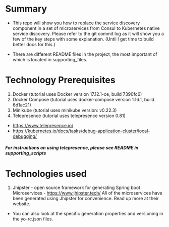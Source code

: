 # Summary
- This repo will show you how to replace the service discovery component in a set of microservices from Consul to
Kubernetes native service discovery.
Please refer to the git commit log as it will show you a few of the key steps with some explanation.
(Until I get time to build better docs for this.)

- There are different README files in the project, the most important of which is located in supporting_files.

# Technology Prerequisites
1. Docker (tutorial uses Docker version 17.12.1-ce, build 7390fc6)
1. Docker Compose (tutorial uses docker-compose version 1.16.1, build 6d1ac21)
1. Minikube (tutorial uses minikube version: v0.22.3)
1. Telepresence (tutorial uses telepresence version 0.81) 
- https://www.telepresence.io/
- https://kubernetes.io/docs/tasks/debug-application-cluster/local-debugging/
##### For instructions on using telepresence, please see README in supporting_scripts

# Technologies used
1. Jhipster - open source framework for generating Spring boot Microservices - https://www.jhipster.tech/
All of the microservices have been generated using Jhipster for convenience. Read up more at their website. 
- You can also look at the specific generation properties and versioning in the yo-rc.json files.


